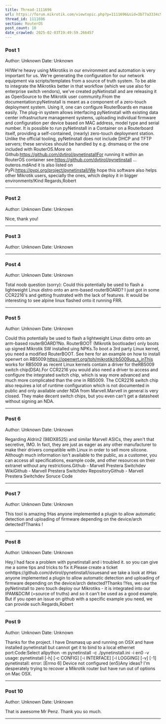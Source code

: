 ```yaml
---
title: Thread-1111696
url: https://forum.mikrotik.com/viewtopic.php?p=1111696&sid=3b77a3334c914448dbbc02bfdff4c3aa#p1111696
thread_id: 1111696
section: RouterOS
post_count: 10
date_crawled: 2025-02-03T19:49:59.266457
---
```


### Post 1
Author: Unknown
Date: Unknown

Hi!We're heavy using Mikrotiks in our environment and automation is very important for us. We're generating the configuration for our network equipment via scripts/templates from a source of truth system. To be able to integrate the Mikrotiks better in that workflow (which we use also for enterprise switch vendors), we've created pyNetinstall and are releasing it as OpenSource to the Mikrotik user community.From the documentation:pyNetinstall is meant as a component of a zero-touch deployment system. Using it, one can configure RouterBoards en masse easily. The plug-in system allows interfacing pyNetinstall with existing data center infrastructure management systems, uploading individual firmware and configuration per device based on MAC address, model type and serial number. It is possible to run pyNetinstall in a Container on a Routerboard itself, providing a self-contained, (nearly) zero-touch deployment station. Unlike the official tooling, pyNetinstall does not include DHCP and TFTP servers; these services should be handled by e.g. dnsmasq or the one included with RouterOS.More on Github:https://github.com/dvtirol/pynetinstallFor running it within an RouterOS container see:https://github.com/dvtirol/pynetinstall ... outeros.mdAnd it is also listed on PyPi:https://pypi.org/project/pynetinstall/We hope this software also helps other Mikrotik users, specially the ones, which deploy it in bigger environments!Kind Regards,Robert

---
### Post 2
Author: Unknown
Date: Unknown

Nice, thank you!

---
### Post 3
Author: Unknown
Date: Unknown



---
### Post 4
Author: Unknown
Date: Unknown

Total noob question (sorry): Could this potentially be used to flash a lightweight Linux distro onto an arm-based routerBOARD? I just got in some CCR2216's and getting frustrated with the lack of features. It would be interesting to see alpine linux flashed onto it running FRR.

---
### Post 5
Author: Unknown
Date: Unknown

Could this potentially be used to flash a lightweight Linux distro onto an arm-based routerBOARD?No. RouterBOOT (Mikrotik bootloader) only boots up signed Mikrotik SW installed uing NPKs.To boot a 3rd party Linux kernel, you need a modified RouterBOOT. See here for an example on how to install openwrt on RB5009:https://openwrt.org/toh/mikrotik/rb5009ug_s_inThis works for RB5009 as recent Linux kernels contain a driver for theRB5009 switch chip(DSA).For CCR2216 you would also need a driver to access and configure the integrated switch chip, which is way more advanced and much more complicated than the one in RB5009. The CCR2216 switch chip also requires a lot of runtime configuration which is not documented in public and only available under NDA from Marvell.Marvell in general is very closed. They make decent switch chips, but you even can't get a datasheet without signing an NDA.

---
### Post 6
Author: Unknown
Date: Unknown

Regarding Aldrin2 (98DX8525) and similar Marvell ASICs, they aren't that secretive, IMO. In fact, they are just as eager as any other manufacturer to make their drivers compatible with Linux in order to sell more silicone. Although much information isn't available to the public, as a customer, you can access all specifications, example code, and other resources on their extranet without any restrictions.Github - Marvell Prestera Switchdev WikiGithub - Marvell Prestera Switchdev RepositoryGithub - Marvell Prestera Switchdev Soruce Code

---
### Post 7
Author: Unknown
Date: Unknown

This tool is amazing !Has anyone implemented a plugin to allow automatic detection and uploading of firmware depending on the device/arch detected?Thanks !

---
### Post 8
Author: Unknown
Date: Unknown

Hey,I had face a problem with pynetinstall and i troubled it. so you can give me a some tips and tricks to fix it.Please create a ticket onhttps://github.com/dvtirol/pynetinstall/issuesand we take a look at itHas anyone implemented a plugin to allow automatic detection and uploading of firmware depending on the device/arch detected?Thanks !Yes, we use the pyNetinstall to zero touch deploy our Mikrotiks - it is integrated into our IPAM&DCIM (=source of truths) and so it can't be used as a good example. But if you open an issue on github with a specific example you need, we can provide such.Regards,Robert

---
### Post 9
Author: Unknown
Date: Unknown

Thanks for the project. I have Dnsmasq up and running on OSX and have installed pynetinstall but cannot get it to bind to a local ethernet port:Code:Select allpython -m pynetinstall -c ./pynetinstall.ini -i en0 -v
usage: pynetinstall [-h] [-c CONFIG] [-i INTERFACE] [-l LOGGING] [-v] [-1]
pynetinstall: error: [Errno 6] Device not configured (en5)Any ideas? I'm desperately trying to recover a Mikrotik router but have run out of options on Mac OSX.

---
### Post 10
Author: Unknown
Date: Unknown

That is awesome Mr Penz. Thank you so much.

---
